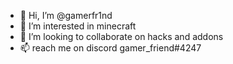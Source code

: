 - 👋 Hi, I’m @gamerfr1nd
- 👀 I’m interested in minecraft
- 💞️ I’m looking to collaborate on hacks and addons
- 📫 reach me on discord gamer_friend#4247

<!---
gamerfr1nd/gamerfr1nd is a ✨ special ✨ repository because its `README.md` (this file) appears on your GitHub profile.
You can click the Preview link to take a look at your changes.
--->
